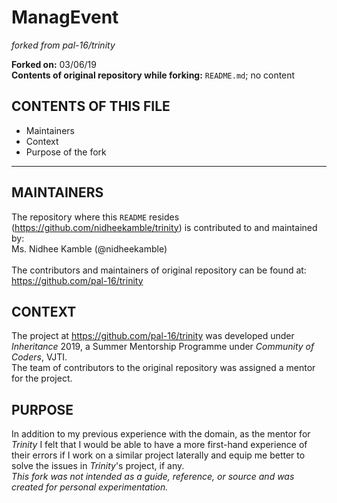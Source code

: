 # ManagEvent
*forked from pal-16/trinity*

**Forked on:** 03/06/19 <br>
**Contents of original repository while forking:** `README.md`; no content

CONTENTS OF THIS FILE
---------------------

* Maintainers
* Context
* Purpose of the fork

<hr>

MAINTAINERS
-----------
The repository where this `README` resides (https://github.com/nidheekamble/trinity) is contributed to and maintained by: <br>
Ms. Nidhee Kamble (@nidheekamble) <br>
<br>
The contributors and maintainers of original repository can be found at: https://github.com/pal-16/trinity
<br>


CONTEXT
-------
The project at https://github.com/pal-16/trinity was developed under *Inheritance* 2019, a Summer Mentorship Programme under *Community of Coders*, VJTI. <br>
The team of contributors to the original repository was assigned a mentor for the project. 
<br>

PURPOSE
-------
In addition to my previous experience with the domain, as the mentor for *Trinity* I felt that I would be able to have a more first-hand experience of their errors if I work on a similar project laterally and equip me better to solve the issues in *Trinity*'s project, if any. <br>
*This fork was not intended as a guide, reference, or source and was created for personal experimentation.*

